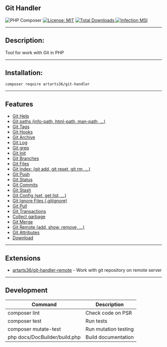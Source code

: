 ## Git Handler

![PHP Composer](https://github.com/ArtARTs36/GitHandler/workflows/PHP%20Composer/badge.svg?branch=master)
[![License: MIT](https://img.shields.io/badge/License-MIT-yellow.svg)](https://opensource.org/licenses/MIT)
<a href="https://poser.pugx.org/artarts36/git-handler/d/total.svg">
    <img src="https://poser.pugx.org/artarts36/git-handler/d/total.svg" alt="Total Downloads">
</a>
[![Infection MSI](https://img.shields.io/endpoint?style=flat&url=https%3A%2F%2Fbadge-api.stryker-mutator.io%2Fgithub.com%2FArtARTs36%2FGitHandler%2Fmaster)](https://infection.github.io)

----

## Description:

Tool for work with Git in PHP

---

## Installation:

`composer require artarts36/git-handler`

----

## Features

* [Git Help](docs/git_help_command.md)
* [Git paths (info-path, html-path, man-path, ...)](docs/git_path_command.md)
* [Git Tags](docs/git_tag_command.md)
* [Git Hooks](docs/git_hook_command.md)
* [Git Archive](docs/git_archive_command.md)
* [Git Log](docs/git_log_command.md)
* [Git grep](docs/git_grep_command.md)
* [Git Init](docs/git_setup_command.md)
* [Git Branches](docs/git_branch_command.md)
* [Git Files](docs/git_file_command.md)
* [Git Index: (git add, git reset, git rm, ...)](docs/git_index_command.md)
* [Git Push](docs/git_push_command.md)
* [Git Status](docs/git_status_command.md)
* [Git Commits](docs/git_commit_command.md)
* [Git Stash](docs/git_stash_command.md)
* [Git Config (set, get list, ...)](docs/git_config_command.md)
* [Git Ignore Files (.gitignore)](docs/git_ignore_command.md)
* [Git Pull](docs/git_pull_command.md)
* [Git Transactions](docs/git_transaction.md)
* [Collect garbage](docs/git_garbage_command.md)
* [Git Merge](docs/git_merge_command.md)
* [Git Remote (add, show, remove, ...)](docs/git_remote_command.md)
* [Git Attributes](docs/git_attribute_command.md)
* [Download](docs/downloader.md)

----

## Extensions
* [artarts36/git-handler-remote](https://github.com/ArtARTs36/php-git-handler-remote) - Work with git repository on remote server

----

## Development

|  Command  | Description  |
| ------------ | ------------ |
| composer lint |  Check code on PSR  |
| composer test  | Run tests  |
| composer mutate-test  |  Run mutation testing |
| php docs/DocBuilder/build.php  |  Build documentation |
